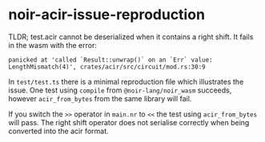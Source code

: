 # noir-acir-issue-reproduction

TLDR; test.acir cannot be deserialized when it contains a right shift. It fails in the wasm with the error:

```
panicked at 'called `Result::unwrap()` on an `Err` value: LengthMismatch(4)', crates/acir/src/circuit/mod.rs:30:9
```

In `test/test.ts` there is a minimal reproduction file which illustrates the issue. One test using `compile` from `@noir-lang/noir_wasm` succeeds, however `acir_from_bytes` from the same library will fail.

If you switch the `>>` operator in `main.nr` to `<<` the test using `acir_from_bytes` will pass.
The right shift operator does not serialise correctly when being converted into the acir format.
